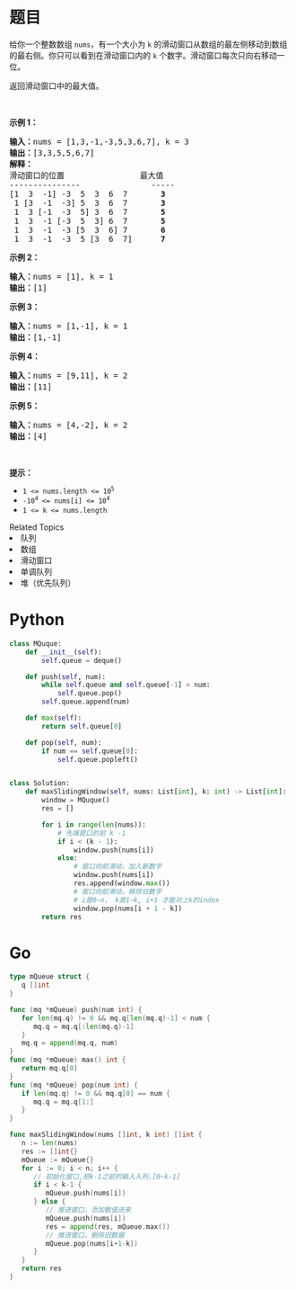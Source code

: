 # 题目
<p>给你一个整数数组 <code>nums</code>，有一个大小为 <code>k</code><em> </em>的滑动窗口从数组的最左侧移动到数组的最右侧。你只可以看到在滑动窗口内的 <code>k</code> 个数字。滑动窗口每次只向右移动一位。</p>

<p>返回滑动窗口中的最大值。</p>

<p> </p>

<p><strong>示例 1：</strong></p>

<pre>
<b>输入：</b>nums = [1,3,-1,-3,5,3,6,7], k = 3
<b>输出：</b>[3,3,5,5,6,7]
<b>解释：</b>
滑动窗口的位置                最大值
---------------               -----
[1  3  -1] -3  5  3  6  7       <strong>3</strong>
 1 [3  -1  -3] 5  3  6  7       <strong>3</strong>
 1  3 [-1  -3  5] 3  6  7      <strong> 5</strong>
 1  3  -1 [-3  5  3] 6  7       <strong>5</strong>
 1  3  -1  -3 [5  3  6] 7       <strong>6</strong>
 1  3  -1  -3  5 [3  6  7]      <strong>7</strong>
</pre>

<p><strong>示例 2：</strong></p>

<pre>
<b>输入：</b>nums = [1], k = 1
<b>输出：</b>[1]
</pre>

<p><strong>示例 3：</strong></p>

<pre>
<b>输入：</b>nums = [1,-1], k = 1
<b>输出：</b>[1,-1]
</pre>

<p><strong>示例 4：</strong></p>

<pre>
<b>输入：</b>nums = [9,11], k = 2
<b>输出：</b>[11]
</pre>

<p><strong>示例 5：</strong></p>

<pre>
<b>输入：</b>nums = [4,-2], k = 2
<b>输出：</b>[4]</pre>

<p> </p>

<p><b>提示：</b></p>

<ul>
	<li><code>1 <= nums.length <= 10<sup>5</sup></code></li>
	<li><code>-10<sup>4</sup> <= nums[i] <= 10<sup>4</sup></code></li>
	<li><code>1 <= k <= nums.length</code></li>
</ul>
<div><div>Related Topics</div><div><li>队列</li><li>数组</li><li>滑动窗口</li><li>单调队列</li><li>堆（优先队列）</li></div></div>

# Python

```python
class MQuque:
    def __init__(self):
        self.queue = deque()

    def push(self, num):
        while self.queue and self.queue[-1] < num:
            self.queue.pop()
        self.queue.append(num)

    def max(self):
        return self.queue[0]

    def pop(self, num):
        if num == self.queue[0]:
            self.queue.popleft()


class Solution:
    def maxSlidingWindow(self, nums: List[int], k: int) -> List[int]:
        window = MQuque()
        res = []

        for i in range(len(nums)):
            # 先填窗口的前 k -1
            if i < (k - 1):
                window.push(nums[i])
            else:
                # 窗口向前滑动，加入新数字
                window.push(nums[i])
                res.append(window.max())
                # 窗口向前滑动，移除旧数字
                # i是0~n， k是1~k, i+1 才能对上k的index
                window.pop(nums[i + 1 - k])
        return res
```

# Go

```Go
type mQueue struct {
   q []int
}

func (mq *mQueue) push(num int) {
   for len(mq.q) != 0 && mq.q[len(mq.q)-1] < num {
      mq.q = mq.q[:len(mq.q)-1]
   }
   mq.q = append(mq.q, num)
}
func (mq *mQueue) max() int {
   return mq.q[0]
}
func (mq *mQueue) pop(num int) {
   if len(mq.q) != 0 && mq.q[0] == num {
      mq.q = mq.q[1:]
   }
}

func maxSlidingWindow(nums []int, k int) []int {
   n := len(nums)
   res := []int{}
   mQueue := mQueue{}
   for i := 0; i < n; i++ {
      // 初始化窗口,把k-1之前的输入入列.[0~k-1]
      if i < k-1 {
         mQueue.push(nums[i])
      } else {
         // 推进窗口，添加数值进来
         mQueue.push(nums[i])
         res = append(res, mQueue.max())
         // 推进窗口，删除旧数据
         mQueue.pop(nums[i+1-k])
      }
   }
   return res
}
```

